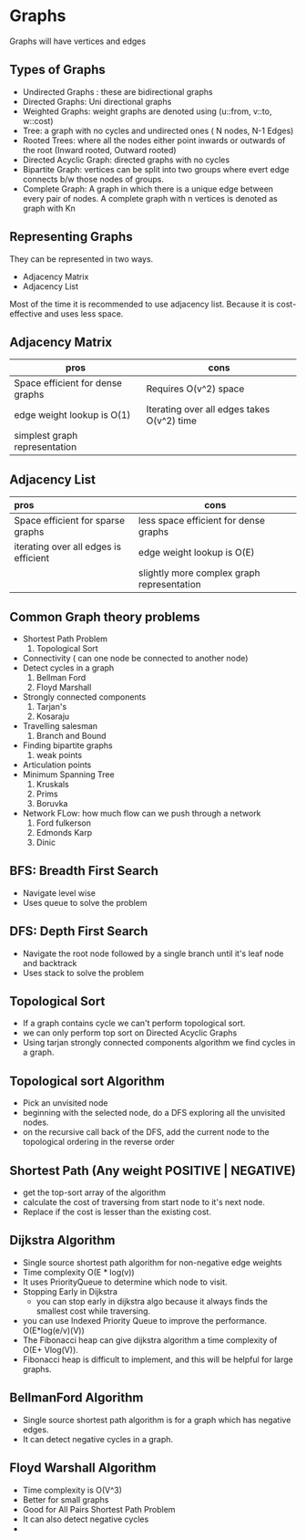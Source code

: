 # Graphs

Graphs will have vertices and edges

## Types of Graphs
- Undirected Graphs : these are bidirectional graphs
- Directed Graphs: Uni directional graphs
- Weighted Graphs: weight graphs are denoted using (u::from, v::to, w::cost)
- Tree: a graph with no cycles and undirected ones ( N nodes, N-1 Edges)
- Rooted Trees: where all the nodes either point inwards or outwards of the root (Inward rooted, Outward rooted)
- Directed Acyclic Graph: directed graphs with no cycles
- Bipartite Graph: vertices can be split into two groups where evert edge connects b/w those nodes of groups.
- Complete Graph: A graph in which there is a unique edge between every pair of nodes. A complete graph with n vertices is denoted as graph with Kn

## Representing Graphs

They can be represented in two ways.

- Adjacency Matrix
- Adjacency List

Most of the time it is recommended to use adjacency list.
Because it is cost-effective and uses less space.

## Adjacency Matrix

| pros                             | cons                                             |
|----------------------------------|--------------------------------------------------|
| Space efficient for dense graphs | Requires O(v^2) space                            |
| edge weight lookup is O(1)       | Iterating over all edges takes O(v^2) time <br/> |
| simplest graph representation    |                                                  |

## Adjacency List

| pros                                  | cons                                        |
|:--------------------------------------|---------------------------------------------|
| Space efficient for sparse graphs     | less space efficient for dense graphs       |
| iterating over all edges is efficient | edge weight lookup is O(E)                  |
|                                       | slightly more complex graph representation  |

## Common Graph theory problems

- Shortest Path Problem
  1) Topological Sort
- Connectivity ( can one node be connected to another node)
- Detect cycles in a graph
  1) Bellman Ford
  2) Floyd Marshall
- Strongly connected components
  1) Tarjan's
  2) Kosaraju
- Travelling salesman
  1) Branch and Bound
- Finding bipartite graphs
  1) weak points
- Articulation points
- Minimum Spanning Tree
  1) Kruskals
  2) Prims
  3) Boruvka
- Network FLow: how much flow can we push through a network
  1) Ford fulkerson
  2) Edmonds Karp
  3) Dinic

## BFS: Breadth First Search
- Navigate level wise
- Uses queue to solve the problem

## DFS: Depth First Search
- Navigate the root node followed by a single branch until it's leaf node and backtrack
- Uses stack to solve the problem

## Topological Sort

- If a graph contains cycle we can't perform topological sort.
- we can only perform top sort on Directed Acyclic Graphs
- Using tarjan strongly connected components algorithm we find cycles in a graph.

## Topological sort Algorithm
- Pick an unvisited node
- beginning with the selected node, do a DFS exploring all the unvisited nodes.
- on the recursive call back of the DFS, add the current node to the topological ordering in the reverse order

## Shortest Path (Any weight POSITIVE | NEGATIVE)
- get the top-sort array of the algorithm
- calculate the cost of traversing from start node to it's next node.
- Replace if the cost is lesser than the existing cost.

## Dijkstra Algorithm
- Single source shortest path algorithm for non-negative edge weights
- Time complexity O(E * log(v))
- It uses PriorityQueue to determine which node to visit.
- Stopping Early in Dijkstra
  - you can stop early in dijkstra algo because it always finds the smallest cost while traversing.
- you can use Indexed Priority Queue to improve the performance. O(E*log(e/v)(V))
- The Fibonacci heap can give dijkstra algorithm a time complexity of O(E+ Vlog(V)).
- Fibonacci heap is difficult to implement, and this will be helpful for large graphs.

## BellmanFord Algorithm
- Single source shortest path algorithm is for a graph which has negative edges.
- It can detect negative cycles in a graph.


## Floyd Warshall Algorithm
- Time complexity is O(V^3)
- Better for small graphs
- Good for All Pairs Shortest Path Problem
- It can also detect negative cycles
- 








